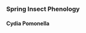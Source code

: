 ### Spring Insect Phenology
#### Cydia Pomonella


<!--stackedit_data:
eyJoaXN0b3J5IjpbLTcwMjI5Njk5MCwxNzE4MTM4MzgwLC04ND
ExNDM2OTAsMTExNDMzNzQxNCwyMjUxNjIzNDAsNTEwNDY4MzMy
LDM5NDI1NzQ1OV19
-->